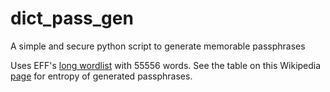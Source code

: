 # dict_pass_gen
A simple and secure python script to generate memorable passphrases 

Uses EFF's [long wordlist](https://www.eff.org/files/2016/07/18/eff_large_wordlist.txt) with 55556 words. 
See the table on this Wikipedia [page](https://en.wikipedia.org/wiki/Password_strength) for entropy of generated passphrases.
